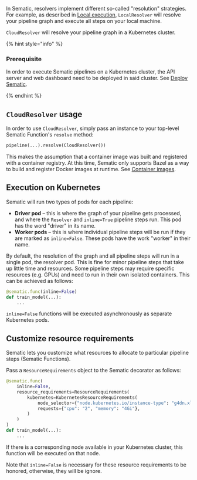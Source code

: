 In Sematic, resolvers implement different so-called "resolution" strategies. For
example, as described in [Local execution](./local-execution.md),
`LocalResolver` will resolve your pipeline graph and execute all steps on your local machine.

`CloudResolver` will resolve your pipeline graph in a Kubernetes cluster.

{% hint style="info" %}

### Prerequisite

In order to execute Sematic pipelines on a Kubernetes cluster, the API server
and web dashboard need to be deployed in said cluster. See [Deploy
Sematic](./deploy.md).

{% endhint %}

## `CloudResolver` usage

In order to use `CloudResolver`, simply pass an instance to your top-level
Sematic Function's `resolve` method:

```python
pipeline(...).resolve(CloudResolver())
```

This makes the assumption that a container image was built and registered with a
container registry. At this time, Sematic only supports Bazel as a way to build
and register Docker images at runtime. See [Container
images](./container-images.md).

## Execution on Kubernetes

Sematic will run two types of pods for each pipeline:

* **Driver pod** – this is where the graph of your pipeline gets processed,
  and where the `Resolver` and `inline=True` pipeline steps run. This pod
  has the word "driver" in its name.
* **Worker pods** – this is where individual pipeline steps will be run if they
  are marked as `inline=False`. These pods have the work "worker" in their name.

By default, the resolution of the graph and all pipeline steps will run in a
single pod, the resolver pod. This is fine for minor pipeline steps that take up
little time and resources. Some pipeline steps may require specific resources
(e.g. GPUs) and need to run in their own isolated containers. This can be
achieved as follows:

```python
@sematic.func(inline=False)
def train_model(...):
    ...
```

`inline=False` functions will be executed asynchronously as separate Kubernetes pods.

## Customize resource requirements

Sematic lets you customize what resources to allocate to particular pipeline
steps (Sematic Functions).

Pass a `ResourceRequirements` object to the Sematic decorator as follows:

```python
@sematic.func(
    inline=False,
    resource_requirements=ResourceRequirements(
        kubernetes=KubernetesResourceRequirements(
            node_selector={"node.kubernetes.io/instance-type": "g4dn.xlarge"},
            requests={"cpu": "2", "memory": "4Gi"},
        )
    )
)
def train_model(...):
    ...
```

If there is a corresponding node available in your Kubernetes cluster, this
function will be executed on that node.

Note that `inline=False` is necessary for these resource requirements to be
honored, otherwise, they will be ignore.

